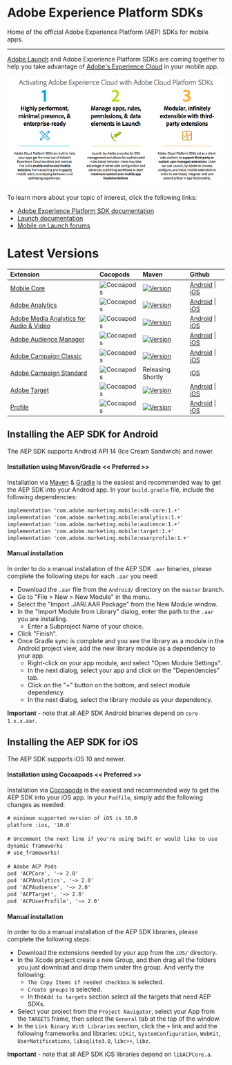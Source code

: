 # Adobe Experience Platform SDKs
Home of the official Adobe Experience Platform (AEP) SDKs for mobile apps.

<hr>

[Adobe Launch](https://launch.adobe.com/) and Adobe Experience Platform SDKs are coming together to help you take advantage of [Adobe's Experience Cloud](https://www.adobe.com/experience-cloud.html) in your mobile app.

<img src="resources/acp_sdks.png"></img>

To learn more about your topic of interest, click the following links:

- [Adobe Experience Platform SDK documentation](https://aep-sdks.gitbook.io/docs/)
- [Launch documentation](https://docs.adobelaunch.com/)
- [Mobile on Launch forums](https://forums.adobe.com/community/experience-cloud/platform/launch/sdk)

# Latest Versions

| Extension | Cocopods | Maven | Github |
| :--- | :--- | :--- | :--- |
| [Mobile Core](../../using-mobile-extensions/mobile-core/) | ![Cocoapods](https://img.shields.io/cocoapods/v/ACPCore.svg?color=%23c17c3c&label=pod%20ACPCore&style=popout) | [![Version](https://img.shields.io/maven-central/v/com.adobe.marketing.mobile/sdk-core.svg?style=plastic)](https://mvnrepository.com/artifact/com.adobe.marketing.mobile/sdk-core) | [Android](https://github.com/Adobe-Marketing-Cloud/acp-sdks/tree/master/android) \| [iOS](https://github.com/Adobe-Marketing-Cloud/acp-sdks/tree/master/iOS/ACPCore) |
| [Adobe Analytics](../../using-mobile-extensions/adobe-analytics/) | ![Cocoapods](https://img.shields.io/cocoapods/v/ACPAnalytics.svg?color=%23c17c3c&label=pod%20ACPCore&style=popout) | [![Version](https://img.shields.io/maven-central/v/com.adobe.marketing.mobile/analytics.svg?style=plastic)](https://mvnrepository.com/artifact/com.adobe.marketing.mobile/analytics) | [Android](https://github.com/Adobe-Marketing-Cloud/acp-sdks/tree/master/android) \| [iOS](https://github.com/Adobe-Marketing-Cloud/acp-sdks/tree/master/iOS/ACPAnalytics) |
| [Adobe Media Analytics for Audio & Video](../../using-mobile-extensions/adobe-media-analytics/) | ![Cocoapods](https://img.shields.io/cocoapods/v/ACPMedia.svg?color=%23c17c3c&label=pod%20ACPMedia&style=popout) | [![Version](https://img.shields.io/maven-central/v/com.adobe.marketing.mobile/media.svg?style=plastic)](https://mvnrepository.com/artifact/com.adobe.marketing.mobile/media) | [Android](https://github.com/Adobe-Marketing-Cloud/acp-sdks/tree/master/android) \| [iOS](https://github.com/Adobe-Marketing-Cloud/acp-sdks/tree/master/iOS/ACPMedia) |
| [Adobe Audience Manager](../../using-mobile-extensions/adobe-audience-manager/) | ![Cocoapods](https://img.shields.io/cocoapods/v/ACPAudience.svg?color=%23c17c3c&label=pod%20ACPAudience&style=popout) | [![Version](https://img.shields.io/maven-central/v/com.adobe.marketing.mobile/audience.svg?style=plastic)](https://mvnrepository.com/artifact/com.adobe.marketing.mobile/audience) | [Android](https://github.com/Adobe-Marketing-Cloud/acp-sdks/tree/master/android) \| [iOS](https://github.com/Adobe-Marketing-Cloud/acp-sdks/tree/master/iOS/ACPAudience) |
| [Adobe Campaign Classic](../../using-mobile-extensions/adobe-campaignclassic/) | ![Cocoapods](https://img.shields.io/cocoapods/v/ACPCampaignClassic.svg?color=%23c17c3c&label=pod%20ACPCampaignClassic&style=popout) | [![Version](https://img.shields.io/maven-central/v/com.adobe.marketing.mobile/campaignclassic.svg?style=plastic)](https://mvnrepository.com/artifact/com.adobe.marketing.mobile/campaignclassic) | [Android](https://github.com/Adobe-Marketing-Cloud/acp-sdks/tree/master/android) \| [iOS](https://github.com/Adobe-Marketing-Cloud/acp-sdks/tree/master/iOS/ACPCampaignClassic) |
| [Adobe Campaign Standard](../../using-mobile-extensions/adobe-campaign-standard/) | ![Cocoapods](https://img.shields.io/cocoapods/v/ACPCampaign.svg?color=%23c17c3c&label=pod%20ACPCampaign&style=popout) | Releasing Shortly | [iOS](https://github.com/Adobe-Marketing-Cloud/acp-sdks/tree/master/iOS/ACPCampaign) |
| [Adobe Target](../../using-mobile-extensions/adobe-target/) | ![Cocoapods](https://img.shields.io/cocoapods/v/ACPTarget.svg?color=%23c17c3c&label=pod%20ACPTarget&style=popout) | [![Version](https://img.shields.io/maven-central/v/com.adobe.marketing.mobile/target.svg?style=plastic)](https://mvnrepository.com/artifact/com.adobe.marketing.mobile/target) | [Android](https://github.com/Adobe-Marketing-Cloud/acp-sdks/tree/master/android) \| [iOS](https://github.com/Adobe-Marketing-Cloud/acp-sdks/tree/master/iOS/ACPTarget) |
| [Profile](../../using-mobile-extensions/profile/) | ![Cocoapods](https://img.shields.io/cocoapods/v/ACPUserProfile.svg?color=%23c17c3c&label=pod%20ACPUserProfile&style=popout) | [![Version](https://img.shields.io/maven-central/v/com.adobe.marketing.mobile/userprofile.svg?style=plastic)](https://mvnrepository.com/artifact/com.adobe.marketing.mobile/userprofile) | [Android](https://github.com/Adobe-Marketing-Cloud/acp-sdks/tree/master/android) \| [iOS](https://github.com/Adobe-Marketing-Cloud/acp-sdks/tree/master/iOS/ACPUserProfile) |


## Installing the AEP SDK for Android

The AEP SDK supports Android API 14 (Ice Cream Sandwich) and newer.

#### <a name="gradle"></a>Installation using Maven/Gradle << Preferred >>
Installation via [Maven](https://maven.apache.org/) & [Gradle](https://gradle.org/) is the easiest and recommended way to get the AEP SDK into your Android app.  In your `build.gradle` file, include the following dependencies:

    implementation 'com.adobe.marketing.mobile:sdk-core:1.+'
    implementation 'com.adobe.marketing.mobile:analytics:1.+'
    implementation 'com.adobe.marketing.mobile:audience:1.+'
    implementation 'com.adobe.marketing.mobile:target:1.+'
    implementation 'com.adobe.marketing.mobile:userprofile:1.+'

#### <a name="manual-android"></a>Manual installation
In order to do a manual installation of the AEP SDK `.aar` binaries, please complete the following steps for each `.aar` you need:
- Download the `.aar` file from the `Android/` directory on the `master` branch.
- Go to "File > New > New Module" in the menu.
- Select the "Import .JAR/.AAR Package" from the New Module window.
- In the "Import Module from Library" dialog, enter the path to the `.aar` you are installing.
   - Enter a Subproject Name of your choice.
- Click "Finish".
- Once Gradle sync is complete and you see the library as a module in the Android project view, add the new library module as a dependency to your app.
   - Right-click on your app module, and select "Open Module Settings".
   - In the next dialog, select your app and click on the "Dependencies" tab.
   - Click on the "+" button on the bottom, and select module dependency.
   - In the next dialog, select the library module as your dependency.

__Important__ - note that all AEP SDK Android binaries depend on `core-1.x.x.aar`.

## Installing the AEP SDK for iOS

The AEP SDK supports iOS 10 and newer.

#### <a name="cocoapods"></a>Installation using Cocoapods << Preferred >>
Installation via [Cocoapods](https://cocoapods.org/) is the easiest and recommended way to get the AEP SDK into your iOS app.  In your `Podfile`, simply add the following changes as needed:

    # minimum supported version of iOS is 10.0
    platform :ios, '10.0'    

    # Uncomment the next line if you're using Swift or would like to use dynamic frameworks
    # use_frameworks!
    
    # Adobe ACP Pods
    pod 'ACPCore', '~> 2.0'
    pod 'ACPAnalytics', '~> 2.0'
    pod 'ACPAudience', '~> 2.0'
    pod 'ACPTarget', '~> 2.0'
    pod 'ACPUserProfile', '~> 2.0'


#### <a name="manual-ios"></a>Manual installation
In order to do a manual installation of the AEP SDK libraries, please complete the following steps:
- Download the extensions needed by your app from the `iOS/` directory.
- In the Xcode project create a new Group, and then drag all the folders you just download and drop them under the group. And verify the following:
    * `The Copy Items if needed checkbox` is selected.
    * `Create groups` is selected.
    * In the`Add to targets` section select all the targets that need AEP SDKs.
- Select your project from the `Project Navigator`, select your App from the `TARGETS` frame, then select the `General` tab at the top of the window.
- In the `Link Binary With Libraries` section, click the `+` link and add the following frameworks and libraries: `UIKit`, `SystemConfiguration`, `WebKit`, `UserNotifications`, `libsqlite3.0`, `libc++`, `libz`.

__Important__ - note that all AEP SDK iOS libraries depend on `libACPCore.a`.

